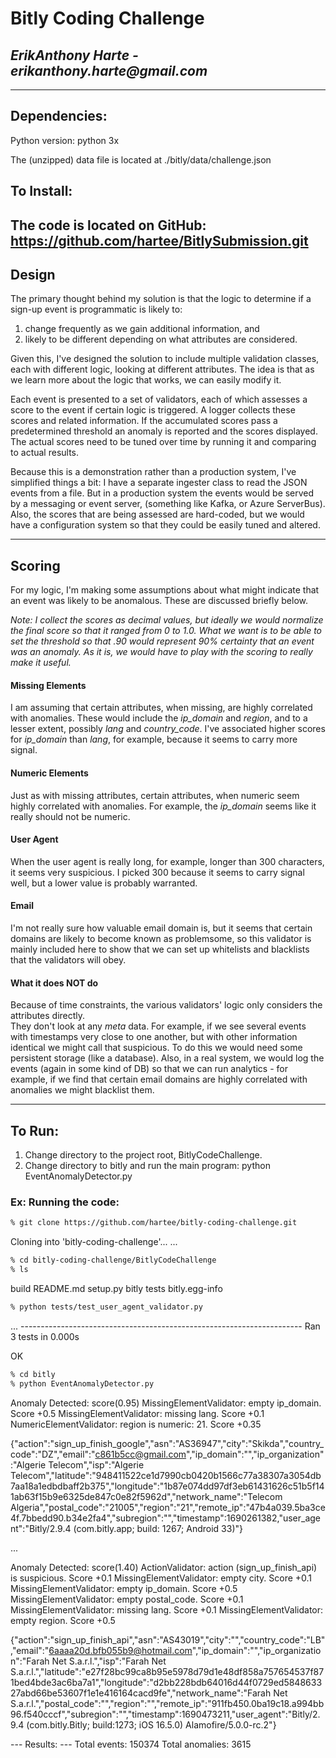 
# Bitly Coding Challenge
## _ErikAnthony Harte - erikanthony.harte@gmail.com_

---

## Dependencies:
Python version: python 3x

The (unzipped) data file is located at ./bitly/data/challenge.json

## To Install:
The code is located on GitHub: https://github.com/hartee/BitlySubmission.git
---

## Design
The primary thought behind my solution is that the logic to determine if a sign-up event
is programmatic is likely to:
1. change frequently as we gain additional information, and
2. likely to be different depending on what attributes are considered.

Given this, I've designed the solution to include multiple validation classes, each
with different logic, looking at different attributes.  The idea is that as we
learn more about the logic that works, we can easily modify it.

Each event is presented to a set of validators, each of which assesses a score to the
event if certain logic is triggered.  A logger collects these scores and related
information.  If the accumulated scores pass a predetermined threshold an anomaly
is reported and the scores displayed.  The actual scores need to be tuned over time
by running it and comparing to actual results.

Because this is a demonstration rather than a production system, I've simplified things
a bit: I have a separate ingester class to read the JSON events from a file.  But
in a production system the events would be served by a messaging or event server,
(something like Kafka, or Azure ServerBus).  Also, the scores that are being
assessed are hard-coded, but we would have a configuration system so that they
could be easily tuned and altered.

---

## Scoring
For my logic, I'm making some assumptions about what might indicate that an event
was likely to be anomalous.  These are discussed briefly below.

*Note: I collect the scores as decimal values, but ideally we would normalize the final score
so that it ranged from 0 to 1.0.  What we want is to be able to set the threshold so
that .90 would represent 90% certainty that an event was an anomaly.  As it is, we
would have to play with the scoring to really make it useful.*

#### Missing Elements
I am assuming that certain attributes, when missing, are highly correlated with anomalies.
These would include the *ip_domain* and *region*, and to a lesser extent, possibly
*lang* and *country_code*.  I've associated higher scores for *ip_domain* than *lang*,
for example, because it seems to carry more signal.

#### Numeric Elements
Just as with missing attributes, certain attributes, when numeric seem highly correlated
with anomalies. For example, the *ip_domain* seems like it really should not be numeric.

#### User Agent
When the user agent is really long, for example, longer than 300 characters, it seems
very suspicious.  I picked 300 because it seems to carry signal well, but a lower value
is probably warranted.

#### Email
I'm not really sure how valuable email domain is, but it seems that certain domains are
likely to become known as problemsome, so this validator is mainly included here to
show that we can set up whitelists and blacklists that the validators will obey.

#### What it does NOT do
Because of time constraints, the various validators' logic only considers the attributes directly.  
They don't look at any *meta* data.  For example, if we see several events with timestamps very
close to one another, but with other information identical we might call that suspicious.  To
do this we would need some persistent storage (like a database).  Also, in a real system, we would
log the events (again in some kind of DB) so that we can run analytics - for example, if we find
that certain email domains are highly correlated with anomalies we might blacklist them.

---



## To Run:
1. Change directory to the project root, BitlyCodeChallenge.
2. Change directory to bitly and run the main program: python EventAnomalyDetector.py

### Ex: Running the code:
```sh
% git clone https://github.com/hartee/bitly-coding-challenge.git
```
Cloning into 'bitly-coding-challenge'...
...
```sh
% cd bitly-coding-challenge/BitlyCodeChallenge
% ls
```
build
README.md			setup.py
bitly				tests
bitly.egg-info

```sh
% python tests/test_user_agent_validator.py
```
...
\----------------------------------------------------------------------
Ran 3 tests in 0.000s

OK

```sh
% cd bitly
% python EventAnomalyDetector.py
```

Anomaly Detected: score(0.95)
MissingElementValidator: empty ip_domain. Score +0.5
MissingElementValidator: missing lang. Score +0.1
NumericElementValidator: region is numeric: 21. Score +0.35

{"action":"sign_up_finish_google","asn":"AS36947","city":"Skikda","country_code":"DZ","email":"c861b5cc@gmail.com","ip_domain":"","ip_organization":"Algerie Telecom","isp":"Algerie Telecom","latitude":"948411522ce1d7990cb0420b1566c77a38307a3054db7aa18a1edbdbaff2b375","longitude":"1b87e074dd97df3eb61431626c51b5f141ab63f15b9e6325de847c0e82f5962d","network_name":"Telecom Algeria","postal_code":"21005","region":"21","remote_ip":"47b4a039.5ba3ce4f.7bbedd90.b34e2fa4","subregion":"","timestamp":1690261382,"user_agent":"Bitly/2.9.4 (com.bitly.app; build: 1267; Android 33)"}

...

Anomaly Detected: score(1.40)
ActionValidator: action (sign_up_finish_api) is suspicious. Score +0.1
MissingElementValidator: empty city. Score +0.1
MissingElementValidator: empty ip_domain. Score +0.5
MissingElementValidator: empty postal_code. Score +0.1
MissingElementValidator: missing lang. Score +0.1
MissingElementValidator: empty region. Score +0.5

{"action":"sign_up_finish_api","asn":"AS43019","city":"","country_code":"LB","email":"6aaaa20d.bfb055b9@hotmail.com","ip_domain":"","ip_organization":"Farah Net S.a.r.l.","isp":"Farah Net S.a.r.l.","latitude":"e27f28bc99ca8b95e5978d79d1e48df858a757654537f871bed4bde3ac6ba7a1","longitude":"d2bb228bdb64016d44f0729ed584863327abd66be53607f1e1e416164cacd9fe","network_name":"Farah Net S.a.r.l.","postal_code":"","region":"","remote_ip":"911fb450.0ba19c18.a994bb96.f540cccf","subregion":"","timestamp":1690473211,"user_agent":"Bitly/2.9.4 (com.bitly.Bitly; build:1273; iOS 16.5.0) Alamofire/5.0.0-rc.2"}

\---
Results:
\---
Total events:  150374
Total anomalies:  3615
